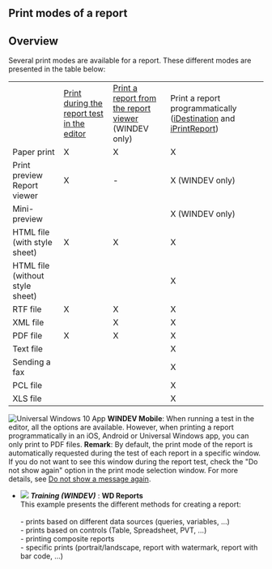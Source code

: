 


## Print modes of a report
			



<a name="NOTE1"></a>
<a name="NOTE1_1"></a>


## Overview
<a name="overview_ELTTEXTE000168"></a>
<a name="Print_modes"></a>
Several print modes are available for a report. These different modes are presented in the table below:


|   |   |   |   |
| --- | --- | --- | --- |
|   | [Print during the report test in the editor](../WDChamp/1011027.md) | [Print a report from the report viewer](../WDChamp/1011085.md)<br>(WINDEV only) | Print a report programmatically ([iDestination](../WDLang5/3046074.md) and [iPrintReport](../WDLang5/3046032.md)) |
| Paper print | X | X | X |
| Print preview<br>Report viewer | X | - | X (WINDEV only) |
| Mini-preview |   |   | X (WINDEV only) |
| HTML file (with style sheet) | X | X | X |
| HTML file (without style sheet) |   |   | X |
| RTF file | X | X | X |
| XML file |   | X | X |
| PDF file | X | X | X |
| Text file |   |   | X |
| Sending a fax |   |   | X |
| PCL file |   |   | X |
| XLS file |   |   | X |


![Universal Windows 10 App](https://doc.pcsoft.fr/ext/images/us/UNIVERSALAPP.png) **WINDEV Mobile**: When running a test in the editor, all the options are available. However, when printing a report programmatically in an iOS, Android or Universal Windows app, you can only print to PDF files. **Remark**: By default, the print mode of the report is automatically requested during the test of each report in a specific window. If you do not want to see this window during the report test, check the "Do not show again" option in the print mode selection window. For more details, see [Do not show a message again](../Editeurs/2020011.md).


- ![](https://doc.pcsoft.fr/en-US/images/image.awp?langid=3&name=WDReports.gif) ***Training (WINDEV)*** : **WD Reports** <br>This example presents the different methods for creating a report:<br><br>- prints based on different data sources (queries, variables, ...)<br>- prints based on controls (Table, Spreadsheet, PVT, ...)<br>- printing composite reports<br>- specific prints (portrait/landscape, report with watermark, report with bar code, ...)


